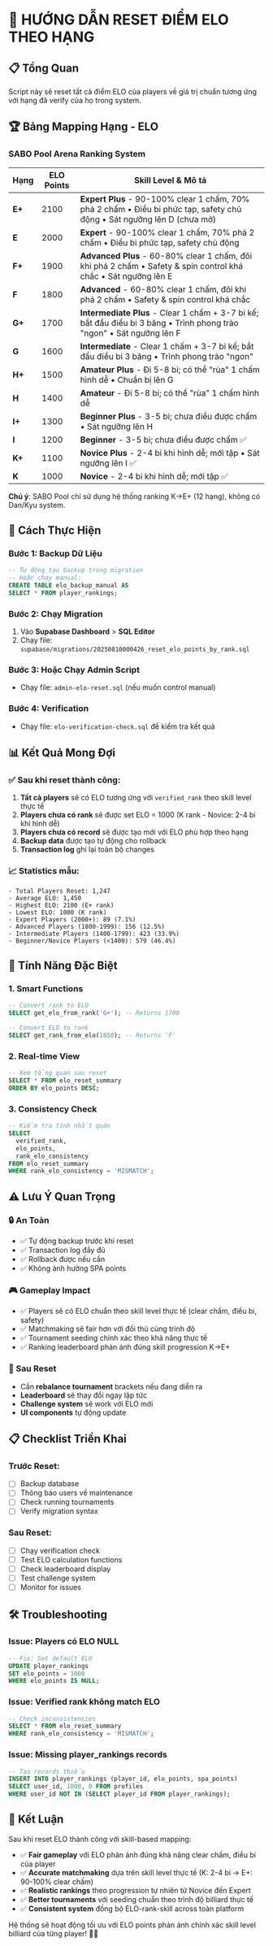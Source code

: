 # 🎯 HƯỚNG DẪN RESET ĐIỂM ELO THEO HẠNG

## 📋 Tổng Quan

Script này sẽ reset tất cả điểm ELO của players về giá trị chuẩn tương ứng với hạng đã verify của họ trong system.

## 🏆 Bảng Mapping Hạng - ELO

### SABO Pool Arena Ranking System
| Hạng | ELO Points | Skill Level & Mô tả |
|------|------------|---------------------|
| **E+** | 2100 | **Expert Plus** - 90-100% clear 1 chấm, 70% phá 2 chấm • Điều bi phức tạp, safety chủ động • Sát ngưỡng lên D (chưa mở) |
| **E** | 2000 | **Expert** - 90-100% clear 1 chấm, 70% phá 2 chấm • Điều bi phức tạp, safety chủ động |
| **F+** | 1900 | **Advanced Plus** - 60-80% clear 1 chấm, đôi khi phá 2 chấm • Safety & spin control khá chắc • Sát ngưỡng lên E |
| **F** | 1800 | **Advanced** - 60-80% clear 1 chấm, đôi khi phá 2 chấm • Safety & spin control khá chắc |
| **G+** | 1700 | **Intermediate Plus** - Clear 1 chấm + 3-7 bi kế; bắt đầu điều bi 3 băng • Trình phong trào "ngon" • Sát ngưỡng lên F |
| **G** | 1600 | **Intermediate** - Clear 1 chấm + 3-7 bi kế; bắt đầu điều bi 3 băng • Trình phong trào "ngon" |
| **H+** | 1500 | **Amateur Plus** - Đi 5-8 bi; có thể "rùa" 1 chấm hình dễ • Chuẩn bị lên G |
| **H** | 1400 | **Amateur** - Đi 5-8 bi; có thể "rùa" 1 chấm hình dễ |
| **I+** | 1300 | **Beginner Plus** - 3-5 bi; chưa điều được chấm • Sát ngưỡng lên H |
| **I** | 1200 | **Beginner** - 3-5 bi; chưa điều được chấm ✅ |
| **K+** | 1100 | **Novice Plus** - 2-4 bi khi hình dễ; mới tập • Sát ngưỡng lên I ✅ |
| **K** | 1000 | **Novice** - 2-4 bi khi hình dễ; mới tập ✅ |

**Chú ý**: SABO Pool chỉ sử dụng hệ thống ranking K→E+ (12 hạng), không có Dan/Kyu system.

## 🚀 Cách Thực Hiện

### Bước 1: Backup Dữ Liệu
```sql
-- Tự động tạo backup trong migration
-- Hoặc chạy manual:
CREATE TABLE elo_backup_manual AS 
SELECT * FROM player_rankings;
```

### Bước 2: Chạy Migration
1. Vào **Supabase Dashboard** > **SQL Editor**
2. Chạy file: `supabase/migrations/20250810000426_reset_elo_points_by_rank.sql`

### Bước 3: Hoặc Chạy Admin Script
- Chạy file: `admin-elo-reset.sql` (nếu muốn control manual)

### Bước 4: Verification
- Chạy file: `elo-verification-check.sql` để kiểm tra kết quả

## 📊 Kết Quả Mong Đợi

### ✅ Sau khi reset thành công:

1. **Tất cả players** sẽ có ELO tương ứng với `verified_rank` theo skill level thực tế
2. **Players chưa có rank** sẽ được set ELO = 1000 (K rank - Novice: 2-4 bi khi hình dễ)
3. **Players chưa có record** sẽ được tạo mới với ELO phù hợp theo hạng
4. **Backup data** được tạo tự động cho rollback
5. **Transaction log** ghi lại toàn bộ changes

### 📈 Statistics mẫu:
```
- Total Players Reset: 1,247
- Average ELO: 1,450
- Highest ELO: 2100 (E+ rank)
- Lowest ELO: 1000 (K rank)
- Expert Players (2000+): 89 (7.1%)
- Advanced Players (1800-1999): 156 (12.5%)
- Intermediate Players (1400-1799): 423 (33.9%)
- Beginner/Novice Players (<1400): 579 (46.4%)
```

## 🔧 Tính Năng Đặc Biệt

### 1. Smart Functions
```sql
-- Convert rank to ELO
SELECT get_elo_from_rank('G+'); -- Returns 1700

-- Convert ELO to rank  
SELECT get_rank_from_elo(1850); -- Returns 'F'
```

### 2. Real-time View
```sql
-- Xem tổng quan sau reset
SELECT * FROM elo_reset_summary 
ORDER BY elo_points DESC;
```

### 3. Consistency Check
```sql
-- Kiểm tra tính nhất quán
SELECT 
  verified_rank,
  elo_points,
  rank_elo_consistency
FROM elo_reset_summary 
WHERE rank_elo_consistency = 'MISMATCH';
```

## ⚠️ Lưu Ý Quan Trọng

### 🔒 An Toàn
- ✅ Tự động backup trước khi reset
- ✅ Transaction log đầy đủ
- ✅ Rollback được nếu cần
- ✅ Không ảnh hưởng SPA points

### 🎮 Gameplay Impact
- ✅ Players sẽ có ELO chuẩn theo skill level thực tế (clear chấm, điều bi, safety)
- ✅ Matchmaking sẽ fair hơn với đối thủ cùng trình độ
- ✅ Tournament seeding chính xác theo khả năng thực tế
- ✅ Ranking leaderboard phản ánh đúng skill progression K→E+

### 🔄 Sau Reset
- Cần **rebalance tournament** brackets nếu đang diễn ra
- **Leaderboard** sẽ thay đổi ngay lập tức
- **Challenge system** sẽ work với ELO mới
- **UI components** tự động update

## 📋 Checklist Triển Khai

### Trước Reset:
- [ ] Backup database
- [ ] Thông báo users về maintenance
- [ ] Check running tournaments
- [ ] Verify migration syntax

### Sau Reset:
- [ ] Chạy verification check
- [ ] Test ELO calculation functions
- [ ] Check leaderboard display
- [ ] Test challenge system
- [ ] Monitor for issues

## 🛠️ Troubleshooting

### Issue: Players có ELO NULL
```sql
-- Fix: Set default ELO
UPDATE player_rankings 
SET elo_points = 1000 
WHERE elo_points IS NULL;
```

### Issue: Verified rank không match ELO
```sql
-- Check inconsistencies
SELECT * FROM elo_reset_summary 
WHERE rank_elo_consistency = 'MISMATCH';
```

### Issue: Missing player_rankings records
```sql
-- Tạo records thiếu
INSERT INTO player_rankings (player_id, elo_points, spa_points)
SELECT user_id, 1000, 0 FROM profiles 
WHERE user_id NOT IN (SELECT player_id FROM player_rankings);
```

## 🎯 Kết Luận

Sau khi reset ELO thành công với skill-based mapping:
- ✅ **Fair gameplay** với ELO phản ánh đúng khả năng clear chấm, điều bi của player
- ✅ **Accurate matchmaking** dựa trên skill level thực tế (K: 2-4 bi → E+: 90-100% clear chấm)
- ✅ **Realistic rankings** theo progression tự nhiên từ Novice đến Expert
- ✅ **Better tournaments** với seeding chuẩn theo trình độ billiard thực tế
- ✅ **Consistent system** đồng bộ ELO-rank-skill across toàn platform

Hệ thống sẽ hoạt động tối ưu với ELO points phản ánh chính xác skill level billiard của từng player! 🎱🚀
